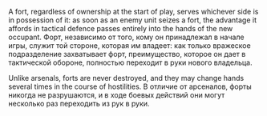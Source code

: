
A fort, regardless of ownership at the start of play, serves whichever side is in possession of it: as soon as an enemy unit seizes a fort, the advantage it affords in tactical defence passes entirely into the hands of the new occupant.
Форт, независимо от того, кому он принадлежал в начале игры, служит той стороне, которая им владеет: как только вражеское подразделение захватывает форт, преимущество, которое он дает в тактической обороне, полностью переходит в руки нового владельца.

Unlike arsenals, forts are never destroyed, and they may change hands several times in the course of hostilities.
В отличие от арсеналов, форты никогда не разрушаются, и в ходе боевых действий они могут несколько раз переходить из рук в руки.